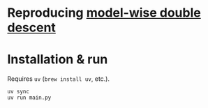 # Reproducing [model-wise double descent](https://arxiv.org/abs/1912.02292)

# Installation & run

Requires `uv` (`brew install uv`, etc.).

```
uv sync
uv run main.py
```